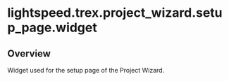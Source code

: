 # lightspeed.trex.project_wizard.setup_page.widget

## Overview

Widget used for the setup page of the Project Wizard.
